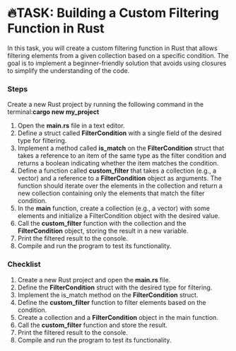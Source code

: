 # 🔥TASK: Building a Custom Filtering Function in Rust

In this task, you will create a custom filtering function in Rust that allows filtering elements from a given collection based on a specific condition. The goal is to implement a beginner-friendly solution that avoids using closures to simplify the understanding of the code.

### Steps

Create a new Rust project by running the following command in the terminal:**cargo new my_project**

1.  Open the **main.rs** file in a text editor.
2.  Define a struct called **FilterCondition** with a single field of the desired type for filtering.
3.  Implement a method called **is_match** on the **FilterCondition** struct that takes a reference to an item of the same type as the filter condition and returns a boolean indicating whether the item matches the condition.
4.  Define a function called **custom_filter** that takes a collection (e.g., a vector) and a reference to a **FilterCondition** object as arguments. The function should iterate over the elements in the collection and return a new collection containing only the elements that match the filter condition.
5.  In the **main** function, create a collection (e.g., a vector) with some elements and initialize a FilterCondition object with the desired value.
6.  Call the **custom_filter** function with the collection and the **FilterCondition** object, storing the result in a new variable.
7.  Print the filtered result to the console.
8.  Compile and run the program to test its functionality.

### Checklist

1.  Create a new Rust project and open the **main.rs** file.
2.  Define the **FilterCondition** struct with the desired type for filtering.
3.  Implement the is_match method on the **FilterCondition** struct.
4.  Define the **custom_filter** function to filter elements based on the condition.
5.  Create a collection and a **FilterCondition** object in the main function.
6.  Call the **custom_filter** function and store the result.
7.  Print the filtered result to the console.
8.  Compile and run the program to test its functionality.
